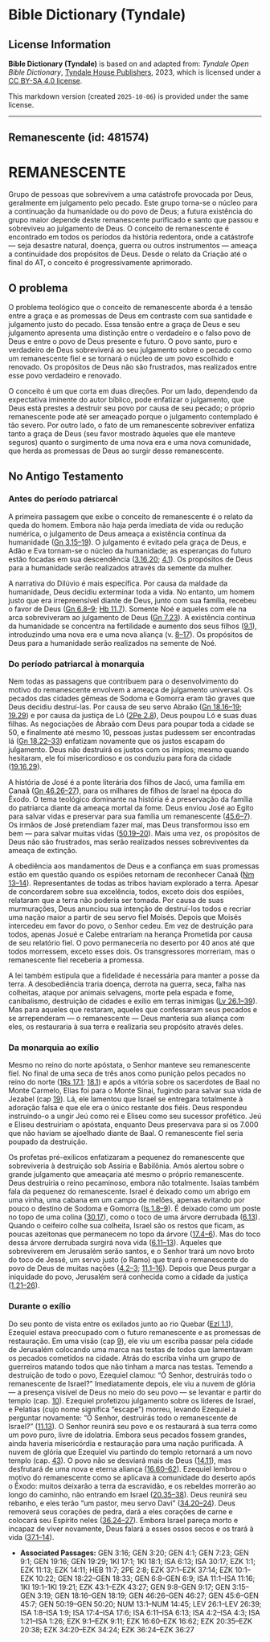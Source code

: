 # Bible Dictionary (Tyndale)

## License Information

**Bible Dictionary (Tyndale)** is based on and adapted from: _Tyndale Open Bible Dictionary_, [Tyndale House Publishers](https://tyndaleopenresources.com/), 2023, which is licensed under a [CC BY-SA 4.0 license](https://creativecommons.org/licenses/by-sa/4.0/legalcode.en).

This markdown version (created `2025-10-06`) is provided under the same license.



--------------------------------

## Remanescente (id: 481574)

REMANESCENTE
============

Grupo de pessoas que sobrevivem a uma catástrofe provocada por Deus, geralmente em julgamento pelo pecado. Este grupo torna\-se o núcleo para a continuação da humanidade ou do povo de Deus; a futura existência do grupo maior depende deste remanescente purificado e santo que passou e sobreviveu ao julgamento de Deus. O conceito de remanescente é encontrado em todos os períodos da história redentora, onde a catástrofe — seja desastre natural, doença, guerra ou outros instrumentos — ameaça a continuidade dos propósitos de Deus. Desde o relato da Criação até o final do AT, o conceito é progressivamente aprimorado.

O problema
----------

O problema teológico que o conceito de remanescente aborda é a tensão entre a graça e as promessas de Deus em contraste com sua santidade e julgamento justo do pecado. Essa tensão entre a graça de Deus e seu julgamento apresenta uma distinção entre o verdadeiro e o falso povo de Deus e entre o povo de Deus presente e futuro. O povo santo, puro e verdadeiro de Deus sobreviverá ao seu julgamento sobre o pecado como um remanescente fiel e se tornará o núcleo de um povo escolhido e renovado. Os propósitos de Deus não são frustrados, mas realizados entre esse povo verdadeiro e renovado.

O conceito é um que corta em duas direções. Por um lado, dependendo da expectativa iminente do autor bíblico, pode enfatizar o julgamento, que Deus está prestes a destruir seu povo por causa de seu pecado; o próprio remanescente pode até ser ameaçado porque o julgamento contemplado é tão severo. Por outro lado, o fato de um remanescente sobreviver enfatiza tanto a graça de Deus (seu favor mostrado àqueles que ele manteve seguros) quanto o surgimento de uma nova era e uma nova comunidade, que herda as promessas de Deus ao surgir desse remanescente.

No Antigo Testamento
--------------------

### Antes do período patriarcal

A primeira passagem que exibe o conceito de remanescente é o relato da queda do homem. Embora não haja perda imediata de vida ou redução numérica, o julgamento de Deus ameaça a existência contínua da humanidade ([Gn 3\.15–19](https://ref.ly/Gen3:15-Gen3:19)). O julgamento é evitado pela graça de Deus, e Adão e Eva tornam\-se o núcleo da humanidade; as esperanças do futuro estão focadas em sua descendência ([3\.16,20](https://ref.ly/Gen3:16,Gen3:20); [4\.1](https://ref.ly/Gen4:1)). Os propósitos de Deus para a humanidade serão realizados através da semente da mulher.

A narrativa do Dilúvio é mais específica. Por causa da maldade da humanidade, Deus decidiu exterminar toda a vida. No entanto, um homem justo que era irrepreensível diante de Deus, junto com sua família, recebeu o favor de Deus ([Gn 6\.8–9](https://ref.ly/Gen6:8-Gen6:9); [Hb 11\.7](https://ref.ly/Heb11:7)). Somente Noé e aqueles com ele na arca sobreviveram ao julgamento de Deus ([Gn 7\.23](https://ref.ly/Gen7:23)). A existência contínua da humanidade se concentra na fertilidade e aumento dos seus filhos ([9\.1](https://ref.ly/Gen9:1)), introduzindo uma nova era e uma nova aliança (v. [8–17](https://ref.ly/Gen9:8-Gen9:17)). Os propósitos de Deus para a humanidade serão realizados na semente de Noé.

### Do período patriarcal à monarquia

Nem todas as passagens que contribuem para o desenvolvimento do motivo do remanescente envolvem a ameaça de julgamento universal. Os pecados das cidades gêmeas de Sodoma e Gomorra eram tão graves que Deus decidiu destruí\-las. Por causa de seu servo Abraão ([Gn 18\.16–19](https://ref.ly/Gen18:16-Gen18:19); [19\.29](https://ref.ly/Gen19:29)) e por causa da justiça de Ló ([2Pe 2\.8](https://ref.ly/2Pet2:8)), Deus poupou Ló e suas duas filhas. As negociações de Abraão com Deus para poupar toda a cidade se 50, e finalmente até mesmo 10, pessoas justas pudessem ser encontradas lá ([Gn 18\.22–33](https://ref.ly/Gen18:22-Gen18:33)) enfatizam novamente que os justos escapam do julgamento. Deus não destruirá os justos com os ímpios; mesmo quando hesitaram, ele foi misericordioso e os conduziu para fora da cidade ([19\.16,29](https://ref.ly/Gen19:16,Gen19:29)).

A história de José é a ponte literária dos filhos de Jacó, uma família em Canaã ([Gn 46\.26–27](https://ref.ly/Gen46:26-Gen46:27)), para os milhares de filhos de Israel na época do Êxodo. O tema teológico dominante na história é a preservação da família do patriarca diante da ameaça mortal da fome. Deus enviou José ao Egito para salvar vidas e preservar para sua família um remanescente ([45\.6–7](https://ref.ly/Gen45:6-Gen45:7)). Os irmãos de José pretendiam fazer mal, mas Deus transformou isso em bem — para salvar muitas vidas ([50\.19–20](https://ref.ly/Gen50:19-Gen50:20)). Mais uma vez, os propósitos de Deus não são frustrados, mas serão realizados nesses sobreviventes da ameaça de extinção.

A obediência aos mandamentos de Deus e a confiança em suas promessas estão em questão quando os espiões retornam de reconhecer Canaã ([Nm 13–14](https://ref.ly/Num13:1-Num14:45)). Representantes de todas as tribos haviam explorado a terra. Apesar de concordarem sobre sua excelência, todos, exceto dois dos espiões, relataram que a terra não poderia ser tomada. Por causa de suas murmurações, Deus anunciou sua intenção de destruí\-los todos e recriar uma nação maior a partir de seu servo fiel Moisés. Depois que Moisés intercedeu em favor do povo, o Senhor cedeu. Em vez de destruição para todos, apenas Josué e Calebe entrariam na herança Prometida por causa de seu relatório fiel. O povo permaneceria no deserto por 40 anos até que todos morressem, exceto esses dois. Os transgressores morreriam, mas o remanescente fiel receberia a promessa.

A lei também estipula que a fidelidade é necessária para manter a posse da terra. A desobediência traria doença, derrota na guerra, seca, falha nas colheitas, ataque por animais selvagens, morte pela espada e fome, canibalismo, destruição de cidades e exílio em terras inimigas ([Lv 26\.1–39](https://ref.ly/Lev26:1-Lev26:39)). Mas para aqueles que restaram, aqueles que confessaram seus pecados e se arrependeram — o remanescente — Deus manteria sua aliança com eles, os restauraria à sua terra e realizaria seu propósito através deles.

### Da monarquia ao exílio

Mesmo no reino do norte apóstata, o Senhor manteve seu remanescente fiel. No final de uma seca de três anos como punição pelos pecados no reino do norte ([1Rs 17\.1](https://ref.ly/1Kgs17:1); [18\.1](https://ref.ly/1Kgs18:1)) e após a vitória sobre os sacerdotes de Baal no Monte Carmelo, Elias foi para o Monte Sinai, fugindo para salvar sua vida de Jezabel (cap [19](https://ref.ly/1Kgs19:1-1Kgs19:21)). Lá, ele lamentou que Israel se entregara totalmente à adoração falsa e que ele era o único restante dos fiéis. Deus respondeu instruindo\-o a ungir Jeú como rei e Eliseu como seu sucessor profético. Jeú e Eliseu destruiriam o apóstata, enquanto Deus preservava para si os 7\.000 que não haviam se ajoelhado diante de Baal. O remanescente fiel seria poupado da destruição.

Os profetas pré\-exílicos enfatizaram a pequenez do remanescente que sobreviveria à destruição sob Assíria e Babilônia. Amós alertou sobre o grande julgamento que ameaçaria até mesmo o próprio remanescente. Deus destruiria o reino pecaminoso, embora não totalmente. Isaías também fala da pequenez do remanescente. Israel é deixado como um abrigo em uma vinha, uma cabana em um campo de melões, apenas evitando por pouco o destino de Sodoma e Gomorra ([Is 1\.8–9](https://ref.ly/Isa1:8-Isa1:9)). É deixado como um poste no topo de uma colina ([30\.17](https://ref.ly/Isa30:17)), como o toco de uma árvore derrubada ([6\.13](https://ref.ly/Isa6:13)). Quando o ceifeiro colhe sua colheita, Israel são os restos que ficam, as poucas azeitonas que permanecem no topo da árvore ([17\.4–6](https://ref.ly/Isa17:4-Isa17:6)). Mas do toco dessa árvore derrubada surgirá nova vida ([6\.11–13](https://ref.ly/Isa6:11-Isa6:13)). Aqueles que sobreviverem em Jerusalém serão santos, e o Senhor trará um novo broto do toco de Jessé, um servo justo (o Ramo) que trará o remanescente do povo de Deus de muitas nações ([4\.2–3](https://ref.ly/Isa4:2-Isa4:3); [11\.1–16](https://ref.ly/Isa11:1-Isa11:16)). Depois que Deus purgar a iniquidade do povo, Jerusalém será conhecida como a cidade da justiça ([1\.21–26](https://ref.ly/Isa1:21-Isa1:26)).

### Durante o exílio

Do seu ponto de vista entre os exilados junto ao rio Quebar ([Ezl 1\.1](https://ref.ly/Ezek1:1)), Ezequiel estava preocupado com o futuro remanescente e as promessas de restauração. Em uma visão (cap [9](https://ref.ly/Ezek9:1-Ezek9:11)), ele viu um escriba passar pela cidade de Jerusalém colocando uma marca nas testas de todos que lamentavam os pecados cometidos na cidade. Atrás do escriba vinha um grupo de guerreiros matando todos que não tinham a marca nas testas. Temendo a destruição de todo o povo, Ezequiel clamou: “Ó Senhor, destruirás todo o remanescente de Israel?” Imediatamente depois, ele viu a nuvem de glória — a presença visível de Deus no meio do seu povo — se levantar e partir do templo (cap. [10](https://ref.ly/Ezek10:1-Ezek10:22)). Ezequiel profetizou julgamento sobre os líderes de Israel, e Pelatias (cujo nome significa “escape”) morreu, levando Ezequiel a perguntar novamente: “Ó Senhor, destruirás todo o remanescente de Israel?” ([11\.13](https://ref.ly/Ezek11:13)). O Senhor reunirá seu povo e os restaurará à sua terra como um povo puro, livre de idolatria. Embora seus pecados fossem grandes, ainda haveria misericórdia e restauração para uma nação purificada. A nuvem de glória que Ezequiel viu partindo do templo retornará a um novo templo (cap. [43](https://ref.ly/Ezek43:1-Ezek43:27)). O povo não se desviará mais de Deus ([14\.11](https://ref.ly/Ezek14:11)), mas desfrutará de uma nova e eterna aliança ([16\.60–62](https://ref.ly/Ezek16:60-Ezek16:62)). Ezequiel lembrou o motivo do remanescente como se aplicava à comunidade do deserto após o Êxodo: muitos deixarão a terra da escravidão, e os rebeldes morrerão ao longo do caminho, não entrando em Israel ([20\.35–38](https://ref.ly/Ezek20:35-Ezek20:38)). Deus reunirá seu rebanho, e eles terão “um pastor, meu servo Davi” ([34\.20–24](https://ref.ly/Ezek34:20-Ezek34:24)). Deus removerá seus corações de pedra, dará a eles corações de carne e colocará seu Espírito neles ([36\.24–27](https://ref.ly/Ezek36:24-Ezek36:27)). Embora Israel pareça morto e incapaz de viver novamente, Deus falará a esses ossos secos e os trará à vida ([37\.1–14](https://ref.ly/Ezek37:1-Ezek37:14)).

* **Associated Passages:** GEN 3:16; GEN 3:20; GEN 4:1; GEN 7:23; GEN 9:1; GEN 19:16; GEN 19:29; 1KI 17:1; 1KI 18:1; ISA 6:13; ISA 30:17; EZK 1:1; EZK 11:13; EZK 14:11; HEB 11:7; 2PE 2:8; EZK 37:1–EZK 37:14; EZK 10:1–EZK 10:22; GEN 18:22–GEN 18:33; GEN 6:8–GEN 6:9; ISA 11:1–ISA 11:16; 1KI 19:1–1KI 19:21; EZK 43:1–EZK 43:27; GEN 9:8–GEN 9:17; GEN 3:15–GEN 3:19; GEN 18:16–GEN 18:19; GEN 46:26–GEN 46:27; GEN 45:6–GEN 45:7; GEN 50:19–GEN 50:20; NUM 13:1–NUM 14:45; LEV 26:1–LEV 26:39; ISA 1:8–ISA 1:9; ISA 17:4–ISA 17:6; ISA 6:11–ISA 6:13; ISA 4:2–ISA 4:3; ISA 1:21–ISA 1:26; EZK 9:1–EZK 9:11; EZK 16:60–EZK 16:62; EZK 20:35–EZK 20:38; EZK 34:20–EZK 34:24; EZK 36:24–EZK 36:27

